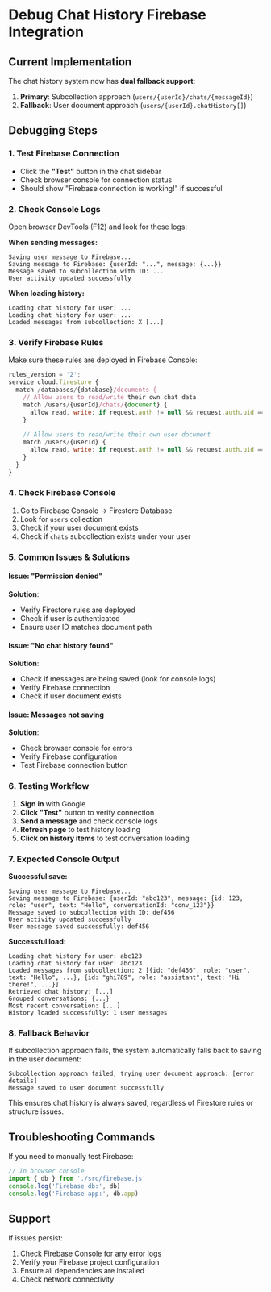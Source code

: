 # Debug Chat History Firebase Integration

## Current Implementation

The chat history system now has **dual fallback support**:

1. **Primary**: Subcollection approach (`users/{userId}/chats/{messageId}`)
2. **Fallback**: User document approach (`users/{userId}.chatHistory[]`)

## Debugging Steps

### 1. Test Firebase Connection
- Click the **"Test"** button in the chat sidebar
- Check browser console for connection status
- Should show "Firebase connection is working!" if successful

### 2. Check Console Logs
Open browser DevTools (F12) and look for these logs:

**When sending messages:**
```
Saving user message to Firebase...
Saving message to Firebase: {userId: "...", message: {...}}
Message saved to subcollection with ID: ...
User activity updated successfully
```

**When loading history:**
```
Loading chat history for user: ...
Loading chat history for user: ...
Loaded messages from subcollection: X [...]
```

### 3. Verify Firebase Rules
Make sure these rules are deployed in Firebase Console:

```javascript
rules_version = '2';
service cloud.firestore {
  match /databases/{database}/documents {
    // Allow users to read/write their own chat data
    match /users/{userId}/chats/{document} {
      allow read, write: if request.auth != null && request.auth.uid == userId;
    }
    
    // Allow users to read/write their own user document
    match /users/{userId} {
      allow read, write: if request.auth != null && request.auth.uid == userId;
    }
  }
}
```

### 4. Check Firebase Console
1. Go to Firebase Console → Firestore Database
2. Look for `users` collection
3. Check if your user document exists
4. Check if `chats` subcollection exists under your user

### 5. Common Issues & Solutions

#### Issue: "Permission denied"
**Solution**: 
- Verify Firestore rules are deployed
- Check if user is authenticated
- Ensure user ID matches document path

#### Issue: "No chat history found"
**Solution**:
- Check if messages are being saved (look for console logs)
- Verify Firebase connection
- Check if user document exists

#### Issue: Messages not saving
**Solution**:
- Check browser console for errors
- Verify Firebase configuration
- Test Firebase connection button

### 6. Testing Workflow

1. **Sign in** with Google
2. **Click "Test"** button to verify connection
3. **Send a message** and check console logs
4. **Refresh page** to test history loading
5. **Click on history items** to test conversation loading

### 7. Expected Console Output

**Successful save:**
```
Saving user message to Firebase...
Saving message to Firebase: {userId: "abc123", message: {id: 123, role: "user", text: "Hello", conversationId: "conv_123"}}
Message saved to subcollection with ID: def456
User activity updated successfully
User message saved successfully: def456
```

**Successful load:**
```
Loading chat history for user: abc123
Loading chat history for user: abc123
Loaded messages from subcollection: 2 [{id: "def456", role: "user", text: "Hello", ...}, {id: "ghi789", role: "assistant", text: "Hi there!", ...}]
Retrieved chat history: [...]
Grouped conversations: {...}
Most recent conversation: [...]
History loaded successfully: 1 user messages
```

### 8. Fallback Behavior

If subcollection approach fails, the system automatically falls back to saving in the user document:

```
Subcollection approach failed, trying user document approach: [error details]
Message saved to user document successfully
```

This ensures chat history is always saved, regardless of Firestore rules or structure issues.

## Troubleshooting Commands

If you need to manually test Firebase:

```javascript
// In browser console
import { db } from './src/firebase.js'
console.log('Firebase db:', db)
console.log('Firebase app:', db.app)
```

## Support

If issues persist:
1. Check Firebase Console for any error logs
2. Verify your Firebase project configuration
3. Ensure all dependencies are installed
4. Check network connectivity
